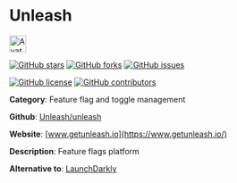 
# Unleash 

<a href="https://www.getunleash.io/"><img src="https://icons.duckduckgo.com/ip3/www.getunleash.io.ico" alt="Avatar" width="30" height="30" /></a>

[![GitHub stars](https://img.shields.io/github/stars/Unleash/unleash.svg?style=social&label=Star&maxAge=2592000)](https://GitHub.com/Unleash/unleash/stargazers/) [![GitHub forks](https://img.shields.io/github/forks/Unleash/unleash.svg?style=social&label=Fork&maxAge=2592000)](https://GitHub.com/Unleash/unleash/network/) [![GitHub issues](https://img.shields.io/github/issues/Unleash/unleash.svg)](https://GitHub.com/NUnleash/unleash/issues/)

[![GitHub license](https://img.shields.io/github/license/Unleash/unleash.svg)](https://github.com/Unleash/unleash/blob/master/LICENSE) [![GitHub contributors](https://img.shields.io/github/contributors/Unleash/unleash.svg)](https://GitHub.com/Unleash/unleash/graphs/contributors/) 

**Category**: Feature flag and toggle management

**Github**: [Unleash/unleash](https://github.com/Unleash/unleash)

**Website**: [www.getunleash.io](https://www.getunleash.io/)

**Description**:
Feature flags platform

**Alternative to**: [LaunchDarkly](https://launchdarkly.com/)
